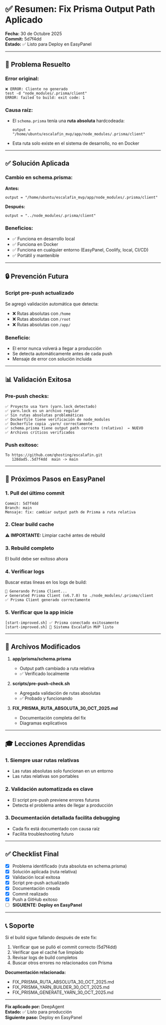 # ✅ Resumen: Fix Prisma Output Path Aplicado

**Fecha:** 30 de Octubre 2025  
**Commit:** 5d7f4dd  
**Estado:** ✅ Listo para Deploy en EasyPanel

---

## 🎯 Problema Resuelto

### Error original:
```
❌ ERROR: Cliente no generado
test -d "node_modules/.prisma/client"
ERROR: failed to build: exit code: 1
```

### Causa raíz:
- El `schema.prisma` tenía una **ruta absoluta** hardcodeada:
  ```prisma
  output = "/home/ubuntu/escalafin_mvp/app/node_modules/.prisma/client"
  ```
- Esta ruta solo existe en el sistema de desarrollo, no en Docker

---

## ✅ Solución Aplicada

### Cambio en schema.prisma:

**Antes:**
```prisma
output = "/home/ubuntu/escalafin_mvp/app/node_modules/.prisma/client"
```

**Después:**
```prisma
output = "../node_modules/.prisma/client"
```

### Beneficios:
- ✅ Funciona en desarrollo local
- ✅ Funciona en Docker
- ✅ Funciona en cualquier entorno (EasyPanel, Coolify, local, CI/CD)
- ✅ Portátil y mantenible

---

## 🔒 Prevención Futura

### Script pre-push actualizado

Se agregó validación automática que detecta:
- ❌ Rutas absolutas con `/home`
- ❌ Rutas absolutas con `/root`
- ❌ Rutas absolutas con `/app/`

### Beneficio:
- El error nunca volverá a llegar a producción
- Se detecta automáticamente antes de cada push
- Mensaje de error con solución incluida

---

## 📊 Validación Exitosa

### Pre-push checks:
```
✅ Proyecto usa Yarn (yarn.lock detectado)
✅ yarn.lock es un archivo regular
✅ Sin rutas absolutas problemáticas
✅ Dockerfile tiene verificación de node_modules
✅ Dockerfile copia .yarn/ correctamente
✅ schema.prisma tiene output path correcto (relativo)  ← NUEVO
✅ Archivos críticos verificados
```

### Push exitoso:
```
To https://github.com/qhosting/escalafin.git
   128dad5..5d7f4dd  main -> main
```

---

## 🚀 Próximos Pasos en EasyPanel

### 1. Pull del último commit
```
Commit: 5d7f4dd
Branch: main
Mensaje: fix: cambiar output path de Prisma a ruta relativa
```

### 2. Clear build cache
⚠️ **IMPORTANTE:** Limpiar caché antes de rebuild

### 3. Rebuild completo
El build debe ser exitoso ahora

### 4. Verificar logs
Buscar estas líneas en los logs de build:

```
🔧 Generando Prisma Client...
✔ Generated Prisma Client (v6.7.0) to ./node_modules/.prisma/client
✅ Prisma Client generado correctamente
```

### 5. Verificar que la app inicie
```
[start-improved.sh] ✅ Prisma conectado exitosamente
[start-improved.sh] 🎉 Sistema EscalaFin MVP listo
```

---

## 📁 Archivos Modificados

1. **app/prisma/schema.prisma**
   - Output path cambiado a ruta relativa
   - ✅ Verificado localmente

2. **scripts/pre-push-check.sh**
   - Agregada validación de rutas absolutas
   - ✅ Probado y funcionando

3. **FIX_PRISMA_RUTA_ABSOLUTA_30_OCT_2025.md**
   - Documentación completa del fix
   - Diagramas explicativos

---

## 🎓 Lecciones Aprendidas

### 1. Siempre usar rutas relativas
- Las rutas absolutas solo funcionan en un entorno
- Las rutas relativas son portables

### 2. Validación automatizada es clave
- El script pre-push previene errores futuros
- Detecta el problema antes de llegar a producción

### 3. Documentación detallada facilita debugging
- Cada fix está documentado con causa raíz
- Facilita troubleshooting futuro

---

## ✅ Checklist Final

- [x] Problema identificado (ruta absoluta en schema.prisma)
- [x] Solución aplicada (ruta relativa)
- [x] Validación local exitosa
- [x] Script pre-push actualizado
- [x] Documentación creada
- [x] Commit realizado
- [x] Push a GitHub exitoso
- [ ] **SIGUIENTE: Deploy en EasyPanel**

---

## 📞 Soporte

Si el build sigue fallando después de este fix:

1. Verificar que se pulló el commit correcto (5d7f4dd)
2. Verificar que el caché fue limpiado
3. Revisar logs de build completos
4. Buscar otros errores no relacionados con Prisma

**Documentación relacionada:**
- FIX_PRISMA_RUTA_ABSOLUTA_30_OCT_2025.md
- FIX_PRISMA_YARN_BUILDER_30_OCT_2025.md
- FIX_PRISMA_GENERATE_YARN_30_OCT_2025.md

---

**Fix aplicado por:** DeepAgent  
**Estado:** ✅ Listo para producción  
**Siguiente paso:** Deploy en EasyPanel
